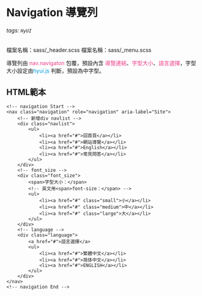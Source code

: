 # Navigation 導覽列

###### tags: `HyUI`

檔案名稱：sass/_header.scss
檔案名稱：sass/_menu.scss

導覽列由 <font color="#EE428B">nav.navigaton</font> 包覆，預設內含 <font color="#EE428B">導覽連結</font>、<font color="#EE428B">字型大小</font>、<font color="#EE428B">語言選擇</font>，字型大小設定由<font color="#009ee7">hyui.js</font>    判斷，預設為中字型。

## HTML範本
```htmlmixed=
<!-- navigation Start -->
<nav class="navigation" role="navigation" aria-label="Site">
    <!-- 新增div navlist -->
    <div class="navlist">
        <ul>
            <li><a href="#">回首頁</a></li>
            <li><a href="#">網站導覽</a></li>
            <li><a href="#">English</a></li>
            <li><a href="#">常見問答</a></li>
        </ul>
    </div>
    <!-- font_size -->
    <div class="font_size">
        <span>字型大小：</span>
        <!-- 英文用<span>font-size：</span> -->
        <ul>
            <li><a href="#" class="small">小</a></li>
            <li><a href="#" class="medium">中</a></li>
            <li><a href="#" class="large">大</a></li>
        </ul>
    </div>
    <!-- language -->
    <div class="language">
        <a href="#">語言選擇</a>
        <ul>
            <li><a href="#">繁體中文</a></li>
            <li><a href="#">简体中文</a></li>
            <li><a href="#">ENGLISH</a></li>
        </ul>
    </div>
</nav>
<!-- navigation End -->
```



<style>
.ui-infobar{
max-width:95%;
}
.markdown-body{
max-width:95%;
}
</style>

